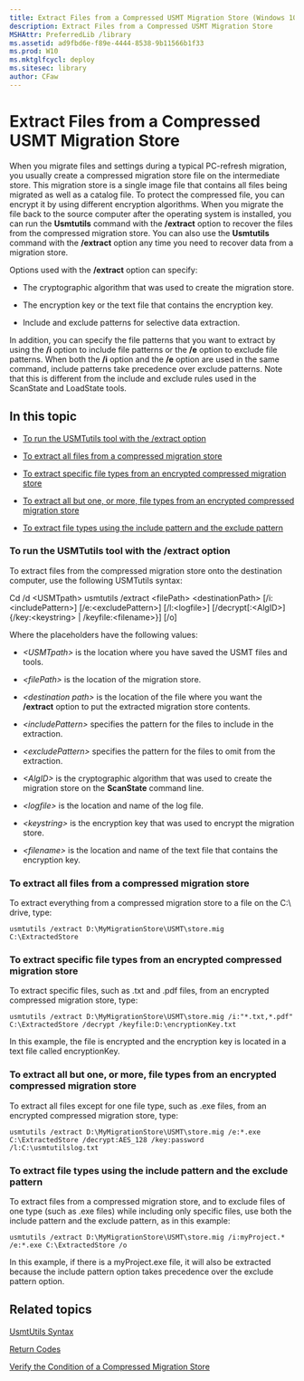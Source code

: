 ```yaml
---
title: Extract Files from a Compressed USMT Migration Store (Windows 10)
description: Extract Files from a Compressed USMT Migration Store
MSHAttr: PreferredLib /library
ms.assetid: ad9fbd6e-f89e-4444-8538-9b11566b1f33
ms.prod: W10
ms.mktglfcycl: deploy
ms.sitesec: library
author: CFaw
---
```


# Extract Files from a Compressed USMT Migration Store


When you migrate files and settings during a typical PC-refresh migration, you usually create a compressed migration store file on the intermediate store. This migration store is a single image file that contains all files being migrated as well as a catalog file. To protect the compressed file, you can encrypt it by using different encryption algorithms. When you migrate the file back to the source computer after the operating system is installed, you can run the **Usmtutils** command with the **/extract** option to recover the files from the compressed migration store. You can also use the **Usmtutils** command with the **/extract** option any time you need to recover data from a migration store.

Options used with the **/extract** option can specify:

-   The cryptographic algorithm that was used to create the migration store.

-   The encryption key or the text file that contains the encryption key.

-   Include and exclude patterns for selective data extraction.

In addition, you can specify the file patterns that you want to extract by using the **/i** option to include file patterns or the **/e** option to exclude file patterns. When both the **/i** option and the **/e** option are used in the same command, include patterns take precedence over exclude patterns. Note that this is different from the include and exclude rules used in the ScanState and LoadState tools.

## In this topic


-   [To run the USMTutils tool with the /extract option](#bkmk-extractsyntax)

-   [To extract all files from a compressed migration store](#bkmk-extractallfiles)

-   [To extract specific file types from an encrypted compressed migration store](#bkmk-extractspecificfiles)

-   [To extract all but one, or more, file types from an encrypted compressed migration store](#bkmk-excludefilepattern)

-   [To extract file types using the include pattern and the exclude pattern](#bkmk-includeexcludefiles)

### <a href="" id="bkmk-extractsyntax"></a>To run the USMTutils tool with the /extract option

To extract files from the compressed migration store onto the destination computer, use the following USMTutils syntax:

Cd /d &lt;USMTpath&gt; usmtutils /extract &lt;filePath&gt; &lt;destinationPath&gt; \[/i:&lt;includePattern&gt;\] \[/e:&lt;excludePattern&gt;\] \[/l:&lt;logfile&gt;\] \[/decrypt\[:&lt;AlgID&gt;\] {/key:&lt;keystring&gt; | /keyfile:&lt;filename&gt;}\] \[/o\]

Where the placeholders have the following values:

-   *&lt;USMTpath&gt;* is the location where you have saved the USMT files and tools.

-   *&lt;filePath&gt;* is the location of the migration store.

-   *&lt;destination path&gt;* is the location of the file where you want the **/extract** option to put the extracted migration store contents.

-   *&lt;includePattern&gt;* specifies the pattern for the files to include in the extraction.

-   *&lt;excludePattern&gt;* specifies the pattern for the files to omit from the extraction.

-   *&lt;AlgID&gt;* is the cryptographic algorithm that was used to create the migration store on the **ScanState** command line.

-   *&lt;logfile&gt;* is the location and name of the log file.

-   *&lt;keystring&gt;* is the encryption key that was used to encrypt the migration store.

-   *&lt;filename&gt;* is the location and name of the text file that contains the encryption key.

### <a href="" id="bkmk-extractallfiles"></a>To extract all files from a compressed migration store

To extract everything from a compressed migration store to a file on the C:\\ drive, type:

``` syntax
usmtutils /extract D:\MyMigrationStore\USMT\store.mig C:\ExtractedStore
```

### <a href="" id="bkmk-extractspecificfiles"></a>To extract specific file types from an encrypted compressed migration store

To extract specific files, such as .txt and .pdf files, from an encrypted compressed migration store, type:

``` syntax
usmtutils /extract D:\MyMigrationStore\USMT\store.mig /i:"*.txt,*.pdf" C:\ExtractedStore /decrypt /keyfile:D:\encryptionKey.txt
```

In this example, the file is encrypted and the encryption key is located in a text file called encryptionKey.

### <a href="" id="bkmk-excludefilepattern"></a>To extract all but one, or more, file types from an encrypted compressed migration store

To extract all files except for one file type, such as .exe files, from an encrypted compressed migration store, type:

``` syntax
usmtutils /extract D:\MyMigrationStore\USMT\store.mig /e:*.exe C:\ExtractedStore /decrypt:AES_128 /key:password /l:C:\usmtutilslog.txt
```

### <a href="" id="bkmk-includeexcludefiles"></a>To extract file types using the include pattern and the exclude pattern

To extract files from a compressed migration store, and to exclude files of one type (such as .exe files) while including only specific files, use both the include pattern and the exclude pattern, as in this example:

``` syntax
usmtutils /extract D:\MyMigrationStore\USMT\store.mig /i:myProject.* /e:*.exe C:\ExtractedStore /o
```

In this example, if there is a myProject.exe file, it will also be extracted because the include pattern option takes precedence over the exclude pattern option.

## Related topics


[UsmtUtils Syntax](usmtutils-syntax-usmt-win8.md)

[Return Codes](return-codes-usmt-win8.md)

[Verify the Condition of a Compressed Migration Store](verify-the-condition-of-a-compressed-migration-store.md)

 

 





